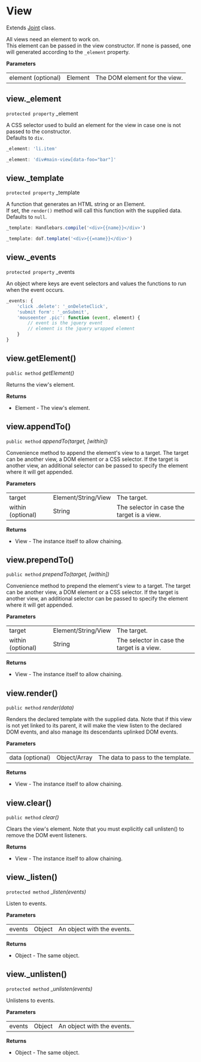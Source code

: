 # View

Extends [Joint]() class.

All views need an element to work on.   
This element can be passed in the view constructor. If none is passed, one will generated according to the `_element` property.

**Parameters**

|                    |         |                               |
| ------------------ | ------- | ----------------------------- |
| element (optional) | Element | The DOM element for the view. |


## view._element

`protected property` _element

A CSS selector used to build an element for the view in case one is not passed to the constructor.   
Defaults to `div`.


```js
_element: 'li.item'
```

```js
_element: 'div#main-view[data-foo="bar"]'
```


## view._template

`protected property` _template

A function that generates an HTML string or an Element.   
If set, the `render()` method will call this function with the supplied data.   
Defaults to `null`.


```js
_template: Handlebars.compile('<div>{{name}}</div>')
```

```js
_template: doT.template('<div>{{=name}}</div>')
```


## view._events

`protected property` _events

An object where keys are event selectors and values the functions to run when the event occurs.

```js
_events: {
    'click .delete': '_onDeleteClick',
    'submit form': '_onSubmit',
    'mouseenter .pic': function (event, element) {
        // event is the jquery event
        // element is the jquery wrapped element
    }
}
```


## view.getElement()

`public method` _getElement()_

Returns the view's element.

**Returns**

- Element - The view's element.


## view.appendTo()

`public method` _appendTo(target, [within])_

Convenience method to append the element's view to a target.
The target can be another view, a DOM element or a CSS selector.
If the target is another view, an additional selector can be passed to specify the element where it will get appended.

**Parameters**

|                   |                     |                                            |
| ----------------- | ------------------- | ------------------------------------------ |
| target            | Element/String/View | The target.                                |
| within (optional) | String              | The selector in case the target is a view. |

**Returns**

- View - The instance itself to allow chaining.


## view.prependTo()

`public method` _prependTo(target, [within])_

Convenience method to prepend the element's view to a target.
The target can be another view, a DOM element or a CSS selector.
If the target is another view, an additional selector can be passed to specify the element where it will get appended.

**Parameters**

|                   |                     |                                            |
| ----------------- | ------------------- | ------------------------------------------ |
| target            | Element/String/View | The target.                                |
| within (optional) | String              | The selector in case the target is a view. |

**Returns**

- View - The instance itself to allow chaining.


## view.render()

`public method` _render(data)_

Renders the declared template with the supplied data.
Note that if this view is not yet linked to its parent, it will make the view listen to the declared DOM events, and also manage its descendants uplinked DOM events.

**Parameters**

|                 |              |                                   |
| --------------- | ------------ | --------------------------------- |
| data (optional) | Object/Array | The data to pass to the template. |

**Returns**

- View - The instance itself to allow chaining.


## view.clear()

`public method` _clear()_

Clears the view's element.
Note that you must explicitly call unlisten() to remove the DOM event listeners.

**Returns**

- View - The instance itself to allow chaining.


## view._listen()

`protected method` __listen(events)_

Listen to events.

**Parameters**

|        |        |                            |
| ------ | ------ | -------------------------- |
| events | Object | An object with the events. |

**Returns**

- Object - The same object.


## view._unlisten()

`protected method` __unlisten(events)_

Unlistens to events.

**Parameters**

|        |        |                            |
| ------ | ------ | -------------------------- |
| events | Object | An object with the events. |

**Returns**

- Object - The same object.
